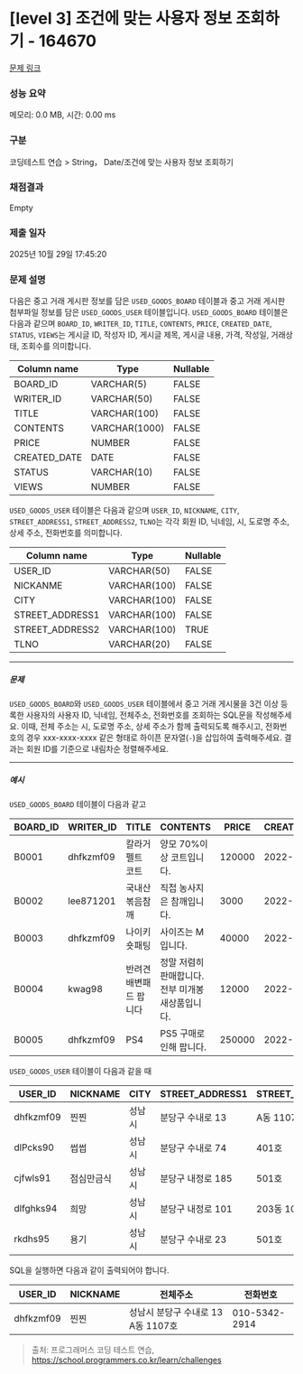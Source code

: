 # [level 3] 조건에 맞는 사용자 정보 조회하기 - 164670 

[문제 링크](https://school.programmers.co.kr/learn/courses/30/lessons/164670) 

### 성능 요약

메모리: 0.0 MB, 시간: 0.00 ms

### 구분

코딩테스트 연습 > String， Date/조건에 맞는 사용자 정보 조회하기

### 채점결과

Empty

### 제출 일자

2025년 10월 29일 17:45:20

### 문제 설명

<p>다음은 중고 거래 게시판 정보를 담은 <code>USED_GOODS_BOARD</code> 테이블과 중고 거래 게시판 첨부파일 정보를 담은 <code>USED_GOODS_USER</code> 테이블입니다. <code>USED_GOODS_BOARD</code> 테이블은 다음과 같으며 <code>BOARD_ID</code>, <code>WRITER_ID</code>, <code>TITLE</code>, <code>CONTENTS</code>, <code>PRICE</code>, <code>CREATED_DATE</code>, <code class="default_cursor_land">STATUS</code>, <code>VIEWS</code>는 게시글 ID, 작성자 ID, 게시글 제목, 게시글 내용, 가격, 작성일, 거래상태, 조회수를 의미합니다.</p>
<table class="table default_cursor_land">
        <thead><tr>
<th>Column name</th>
<th class="default_cursor_land">Type</th>
<th>Nullable</th>
</tr>
</thead>
        <tbody><tr>
<td>BOARD_ID</td>
<td>VARCHAR(5)</td>
<td class="default_cursor_land">FALSE</td>
</tr>
<tr>
<td>WRITER_ID</td>
<td>VARCHAR(50)</td>
<td class="default_cursor_land">FALSE</td>
</tr>
<tr>
<td>TITLE</td>
<td>VARCHAR(100)</td>
<td>FALSE</td>
</tr>
<tr>
<td class="default_cursor_land">CONTENTS</td>
<td>VARCHAR(1000)</td>
<td>FALSE</td>
</tr>
<tr>
<td>PRICE</td>
<td>NUMBER</td>
<td class="default_cursor_land">FALSE</td>
</tr>
<tr>
<td>CREATED_DATE</td>
<td>DATE</td>
<td>FALSE</td>
</tr>
<tr>
<td>STATUS</td>
<td>VARCHAR(10)</td>
<td>FALSE</td>
</tr>
<tr>
<td>VIEWS</td>
<td class="default_cursor_land">NUMBER</td>
<td>FALSE</td>
</tr>
</tbody>
      </table>
<p class="default_cursor_land"><code>USED_GOODS_USER</code> 테이블은 다음과 같으며 <code>USER_ID</code>, <code>NICKNAME</code>, <code>CITY</code>, <code>STREET_ADDRESS1</code>, <code>STREET_ADDRESS2</code>, <code>TLNO</code>는 각각 회원 ID, 닉네임, 시, 도로명 주소, 상세 주소, 전화번호를 의미합니다.</p>
<table class="table default_cursor_land">
        <thead><tr>
<th class="default_cursor_land">Column name</th>
<th>Type</th>
<th class="default_cursor_land">Nullable</th>
</tr>
</thead>
        <tbody><tr>
<td>USER_ID</td>
<td>VARCHAR(50)</td>
<td class="default_cursor_land">FALSE</td>
</tr>
<tr>
<td>NICKANME</td>
<td>VARCHAR(100)</td>
<td>FALSE</td>
</tr>
<tr>
<td class="default_cursor_land">CITY</td>
<td class="default_cursor_land">VARCHAR(100)</td>
<td class="default_cursor_land">FALSE</td>
</tr>
<tr>
<td class="default_cursor_land">STREET_ADDRESS1</td>
<td class="default_cursor_land">VARCHAR(100)</td>
<td class="default_cursor_land">FALSE</td>
</tr>
<tr>
<td class="default_cursor_land">STREET_ADDRESS2</td>
<td class="default_cursor_land">VARCHAR(100)</td>
<td class="default_cursor_land">TRUE</td>
</tr>
<tr>
<td class="default_cursor_land">TLNO</td>
<td>VARCHAR(20)</td>
<td class="default_cursor_land">FALSE</td>
</tr>
</tbody>
      </table>
<hr class="default_cursor_land">

<h5 class="default_cursor_land">문제</h5>

<p class="default_cursor_land"><code class="default_cursor_land">USED_GOODS_BOARD</code>와 <code class="default_cursor_land">USED_GOODS_USER</code> 테이블에서 중고 거래 게시물을 3건 이상 등록한 사용자의 사용자 ID, 닉네임, 전체주소, 전화번호를 조회하는 SQL문을 작성해주세요. 이때, 전체 주소는 시, 도로명 주소, 상세 주소가 함께 출력되도록 해주시고, 전화번호의 경우 xxx-xxxx-xxxx 같은 형태로 하이픈 문자열(<code>-</code>)을 삽입하여 출력해주세요. 결과는 회원 ID를 기준으로 내림차순 정렬해주세요. </p>

<hr class="default_cursor_land">

<h5 class="default_cursor_land">예시</h5>

<p class="default_cursor_land"><code>USED_GOODS_BOARD</code> 테이블이 다음과 같고</p>
<table class="table default_cursor_land">
        <thead><tr>
<th>BOARD_ID</th>
<th>WRITER_ID</th>
<th class="default_cursor_land">TITLE</th>
<th class="default_cursor_land">CONTENTS</th>
<th>PRICE</th>
<th>CREATED_DATE</th>
<th>STATUS</th>
<th>VIEWS</th>
</tr>
</thead>
        <tbody><tr>
<td>B0001</td>
<td>dhfkzmf09</td>
<td class="default_cursor_land">칼라거펠트 코트</td>
<td class="default_cursor_land">양모 70%이상 코트입니다.</td>
<td class="default_cursor_land">120000</td>
<td>2022-10-14</td>
<td>DONE</td>
<td>104</td>
</tr>
<tr>
<td>B0002</td>
<td>lee871201</td>
<td>국내산 볶음참깨</td>
<td class="default_cursor_land">직접 농사지은 참깨입니다.</td>
<td class="default_cursor_land">3000</td>
<td class="default_cursor_land">2022-10-02</td>
<td>DONE</td>
<td>121</td>
</tr>
<tr>
<td>B0003</td>
<td>dhfkzmf09</td>
<td class="default_cursor_land">나이키 숏패팅</td>
<td class="default_cursor_land">사이즈는 M입니다.</td>
<td class="default_cursor_land">40000</td>
<td>2022-10-17</td>
<td>DONE</td>
<td>98</td>
</tr>
<tr>
<td>B0004</td>
<td>kwag98</td>
<td class="default_cursor_land">반려견 배변패드 팝니다</td>
<td class="default_cursor_land">정말 저렴히 판매합니다. 전부 미개봉 새상품입니다.</td>
<td class="default_cursor_land">12000</td>
<td class="default_cursor_land">2022-10-01</td>
<td>DONE</td>
<td>250</td>
</tr>
<tr>
<td>B0005</td>
<td class="default_cursor_land">dhfkzmf09</td>
<td class="default_cursor_land">PS4</td>
<td class="default_cursor_land">PS5 구매로인해 팝니다.</td>
<td class="default_cursor_land">250000</td>
<td class="default_cursor_land">2022-11-03</td>
<td>DONE</td>
<td>111</td>
</tr>
</tbody>
      </table>
<p class="default_cursor_land"><code class="default_cursor_land">USED_GOODS_USER</code> 테이블이 다음과 같을 때</p>
<table class="table default_cursor_land">
        <thead><tr>
<th class="default_cursor_land">USER_ID</th>
<th class="default_cursor_land">NICKNAME</th>
<th class="default_cursor_land">CITY</th>
<th class="default_cursor_land">STREET_ADDRESS1</th>
<th class="default_cursor_land">STREET_ADDRESS2</th>
<th class="default_cursor_land">TLNO</th>
</tr>
</thead>
        <tbody><tr>
<td>dhfkzmf09</td>
<td class="default_cursor_land">찐찐</td>
<td class="default_cursor_land">성남시</td>
<td class="default_cursor_land">분당구 수내로 13</td>
<td class="default_cursor_land">A동 1107호</td>
<td class="default_cursor_land">01053422914</td>
</tr>
<tr>
<td>dlPcks90</td>
<td class="default_cursor_land">썹썹</td>
<td class="default_cursor_land">성남시</td>
<td class="default_cursor_land">분당구 수내로 74</td>
<td class="default_cursor_land">401호</td>
<td class="default_cursor_land">01034573944</td>
</tr>
<tr>
<td>cjfwls91</td>
<td class="default_cursor_land">점심만금식</td>
<td class="default_cursor_land">성남시</td>
<td class="default_cursor_land">분당구 내정로 185</td>
<td class="default_cursor_land">501호</td>
<td class="default_cursor_land">01036344964</td>
</tr>
<tr>
<td>dlfghks94</td>
<td class="default_cursor_land">희망</td>
<td class="default_cursor_land">성남시</td>
<td class="default_cursor_land">분당구 내정로 101</td>
<td class="default_cursor_land">203동 102호</td>
<td class="default_cursor_land">01032634154</td>
</tr>
<tr>
<td>rkdhs95</td>
<td class="default_cursor_land">용기</td>
<td class="default_cursor_land">성남시</td>
<td class="default_cursor_land">분당구 수내로 23</td>
<td class="default_cursor_land">501호</td>
<td class="default_cursor_land">01074564564</td>
</tr>
</tbody>
      </table>
<p class="default_cursor_land">SQL을 실행하면 다음과 같이 출력되어야 합니다.</p>
<table class="table">
        <thead><tr>
<th>USER_ID</th>
<th class="default_cursor_land">NICKNAME</th>
<th class="default_cursor_land">전체주소</th>
<th class="default_cursor_land">전화번호</th>
</tr>
</thead>
        <tbody><tr>
<td>dhfkzmf09</td>
<td>찐찐</td>
<td class="default_cursor_land">성남시 분당구 수내로 13 A동 1107호</td>
<td class="default_cursor_land">010-5342-2914</td>
</tr>
</tbody>
      </table>

> 출처: 프로그래머스 코딩 테스트 연습, https://school.programmers.co.kr/learn/challenges